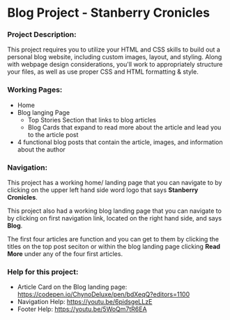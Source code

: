 
# Blog Project - Stanberry Cronicles

### Project Description: 

This project requires you to utilize your HTML and CSS skills to build out a personal blog website, including custom images, layout, and styling. Along with webpage design considerations, you'll work to appropriately structure your files, as well as use proper CSS and HTML formatting & style.

### Working Pages: 
- Home
- Blog langing Page
  - Top Stories Section that links to blog articles
  - Blog Cards that expand to read more about the article and lead you to the article post
- 4 functional blog posts that contain the article, images, and information about the author 

### Navigation: 
This project has a working home/ landing page that you can navigate to by clicking on the upper left hand side word logo that says **Stanberry Cronicles**. 

This project also had a working blog landing page that you can navigate to by clicking on first navigation link, located on the right hand side, and says **Blog**. 

The first four articles are function and you can get to them by clicking the titles on the top post seciton or within the blog landing page clicking **Read More** under any of the four first articles. 

### Help for this project:
- Article Card on the Blog landing page: https://codepen.io/ChynoDeluxe/pen/bdXeqQ?editors=1100
- Navigation Help: https://youtu.be/6pidsgeLLzE
- Footer Help: https://youtu.be/5WoQm7tR6EA
